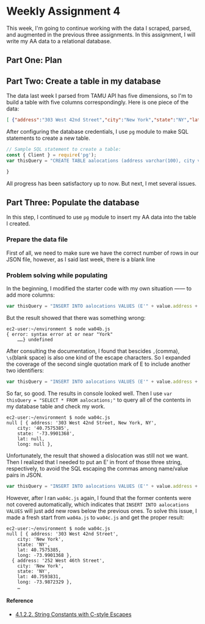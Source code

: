 # Weekly Assignment 4

This week, I'm going to continue working with the data I scraped, parsed, and augmented in the previous three assignments. In this assignment, I will write my AA data to a relational database.

## Part One: Plan

## Part Two: Create a table in my database

The data last week I parsed from TAMU API has five dimensions, so I'm to build a table with five columns correspondingly. Here is one piece of the data:
```JSON
[ {"address":"303 West 42nd Street","city":"New York","state":"NY","latLong":{"lat":"40.7575385","lng":"-73.9901368"}}, … ]
```
After configuring the database credentials, I use `pg` module to make SQL statements to create a new table. 
```js
// Sample SQL statement to create a table: 
const { Client } = require('pg');
var thisQuery = "CREATE TABLE aalocations (address varchar(100), city varchar(50), state varchar(50), lat double precision, long double precision);";

}
```
All progress has been satisfactory up to now. But next, I met several issues.

## Part Three: Populate the database

In this step, I continued to use `pg` module to insert my AA data into the table I created.

### Prepare the data file

First of all, we need to make sure we have the correct number of rows in our JSON file, however, as I said last week, there is a blank line 

### Problem solving while populating

In the beginning, I modified the starter code with my own situation —— to add more columns:
```js
var thisQuery = "INSERT INTO aalocations VALUES (E'" + value.address + "', " + value.city + ", " + value.state + ", " + value.latLong.lat + ", " + value.latLong.lng + ");";
```
But the result showed that there was something wrong:
```console
ec2-user:~/environment $ node wa04b.js
{ error: syntax error at or near "York"
    ……} undefined
```
After consulting the documentation, I found that bescides `,`(comma), `\s`(blank space) is also one kind of the escape characters. So I expanded the coverage of the second single quotation mark of E to include another two identifiers:
```js
var thisQuery = "INSERT INTO aalocations VALUES (E'" + value.address + ", " + value.city + ", " + value.state + "', " + value.latLong.lat + ", " + value.latLong.lng + ");";
```
So far, so good. The results in console looked well. Then I use `var thisQuery = "SELECT * FROM aalocations;"` to query all of the contents in my database table and check my work.
```console
ec2-user:~/environment $ node wa04c.js
null [ { address: '303 West 42nd Street, New York, NY',
    city: '40.7575385',
    state: '-73.9901368',
    lat: null,
    long: null },
```
Unfortunately, the result that showed a dislocation was still not we want. Then I realized that I needed to put an E' in front of those three string, respectively, to avoid the SQL escaping the commas among name/value pairs in JSON. 
```js
var thisQuery = "INSERT INTO aalocations VALUES (E'" + value.address + "', E'" + value.city + "', E'" + value.state + "', " + value.latLong.lat + ", " + value.latLong.lng + ");";
```
However, after I ran `wa04c.js` again, I found that the former contents were not covered automatically, which indicates that `INSERT INTO aalocations VALUES` will just add new rows below the previous ones. To solve this issue, I made a fresh start from `wa04a.js` to `wa04c.js` and get the proper result:
```console
ec2-user:~/environment $ node wa04c.js
null [ { address: '303 West 42nd Street',
    city: 'New York',
    state: 'NY',
    lat: 40.7575385,
    long: -73.9901368 },
  { address: '252 West 46th Street',
    city: 'New York',
    state: 'NY',
    lat: 40.7593831,
    long: -73.9872329 },
    …
```

#### Reference

* [4.1.2.2. String Constants with C-style Escapes](https://www.postgresql.org/docs/13/sql-syntax-lexical.html)
